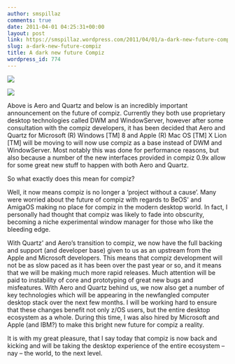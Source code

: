 ```yaml
---
author: smspillaz
comments: true
date: 2011-04-01 04:25:31+00:00
layout: post
link: https://smspillaz.wordpress.com/2011/04/01/a-dark-new-future-compiz/
slug: a-dark-new-future-compiz
title: A dark new future Compiz
wordpress_id: 774
---
```


![](http://upload.wikimedia.org/wikipedia/en/d/df/Aero_Example.png)

![](http://quartzcomposer.net/Quartz_Composer_files/Quartz-composer.jpg)

Above is Aero and Quartz and below is an incredibly important announcement on the future of compiz. Currently they both use proprietary desktop technologies called DWM and WindowServer, however after some consultation with the compiz developers, it has been decided that Aero and Quartz for Microsoft (R) Windows [TM] 8 and Apple (R) Mac OS [TM] X Lion [TM] will be moving to will now use compiz as a base instead of DWM and WindowServer. Most notably this was done for performance reasons, but also because a number of the new interfaces provided in compiz 0.9x allow for some great new stuff to happen with both Aero and Quartz.

So what exactly does this mean for compiz?

Well, it now means compiz is no longer a ‘project without a cause’. Many were worried about the future of compiz with regards to BeOS' and AmigaOS making no place for compiz in the modern desktop world. In fact, I personally had thought that compiz was likely to fade into obscurity, becoming a niche experimental window manager for those who like the bleeding edge.

With Quartz' and Aero’s transition to compiz, we now have the full backing and support (and developer base) given to us as an upstream from the Apple and Microsoft developers. This means that compiz development will not be as slow paced as it has been over the past year or so, and it means that we will be making much more rapid releases. Much attention will be paid to instability of core and prototyping of great new bugs and misfeatures. With Aero and Quartz behind us, we now also get a number of key technologies which will be appearing in the newfangled computer desktop stack over the next few months. I will be working hard to ensure that these changes benefit not only z/OS users, but the entire desktop ecosystem as a whole. During this time, I was also hired by Microsoft and Apple (and IBM?) to make this bright new future for compiz a reality.

It is with my great pleasure, that I say today that compiz is now back and kicking and will be taking the desktop experience of the entire ecosystem – nay – the world, to the next level.
